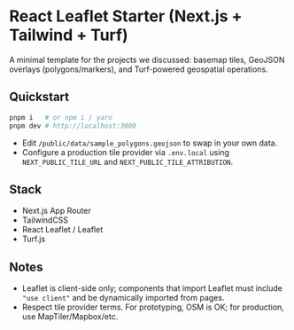 # React Leaflet Starter (Next.js + Tailwind + Turf)

A minimal template for the projects we discussed: basemap tiles, GeoJSON overlays (polygons/markers), and Turf-powered geospatial operations.

## Quickstart

```bash
pnpm i   # or npm i / yarn
pnpm dev # http://localhost:3000
```

- Edit `/public/data/sample_polygons.geojson` to swap in your own data.
- Configure a production tile provider via `.env.local` using `NEXT_PUBLIC_TILE_URL` and `NEXT_PUBLIC_TILE_ATTRIBUTION`.

## Stack
- Next.js App Router
- TailwindCSS
- React Leaflet / Leaflet
- Turf.js

## Notes
- Leaflet is client-side only; components that import Leaflet must include `"use client"` and be dynamically imported from pages.
- Respect tile provider terms. For prototyping, OSM is OK; for production, use MapTiler/Mapbox/etc.
